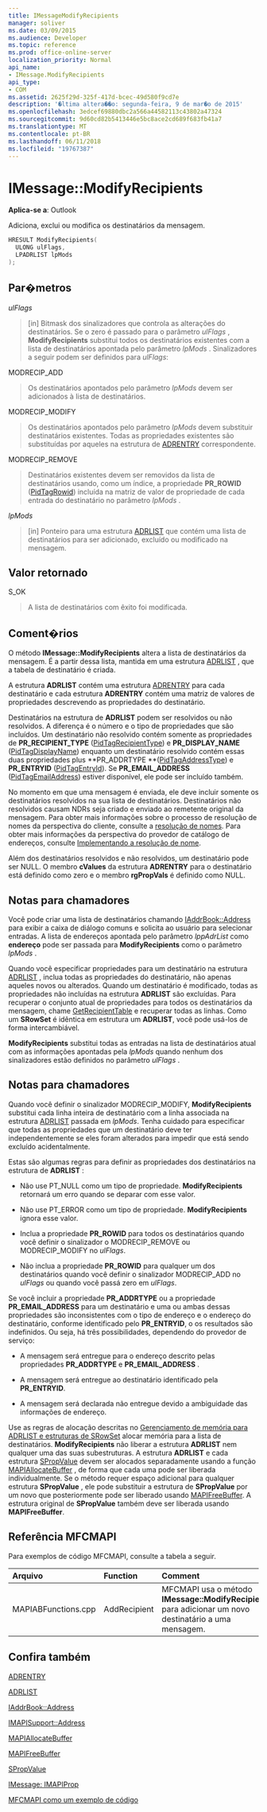 ```yaml
---
title: IMessageModifyRecipients
manager: soliver
ms.date: 03/09/2015
ms.audience: Developer
ms.topic: reference
ms.prod: office-online-server
localization_priority: Normal
api_name:
- IMessage.ModifyRecipients
api_type:
- COM
ms.assetid: 2625f29d-325f-417d-bcec-49d580f9cd7e
description: '�ltima altera��o: segunda-feira, 9 de mar�o de 2015'
ms.openlocfilehash: 3edcef69880dbc2a566a44582113c43802a47324
ms.sourcegitcommit: 9d60cd82b5413446e5bc8ace2cd689f683fb41a7
ms.translationtype: MT
ms.contentlocale: pt-BR
ms.lasthandoff: 06/11/2018
ms.locfileid: "19767387"
---
```

# <a name="imessagemodifyrecipients"></a>IMessage::ModifyRecipients

  
  
**Aplica-se a**: Outlook 
  
Adiciona, exclui ou modifica os destinatários da mensagem.
  
```cpp
HRESULT ModifyRecipients(
  ULONG ulFlags,
  LPADRLIST lpMods
);
```

## <a name="parameters"></a>Par�metros

 _ulFlags_
  
> [in] Bitmask dos sinalizadores que controla as alterações do destinatários. Se o zero é passado para o parâmetro _ulFlags_ , **ModifyRecipients** substitui todos os destinatários existentes com a lista de destinatários apontada pelo parâmetro _lpMods_ . Sinalizadores a seguir podem ser definidos para _ulFlags_:
    
MODRECIP_ADD 
  
> Os destinatários apontados pelo parâmetro _lpMods_ devem ser adicionados à lista de destinatários. 
    
MODRECIP_MODIFY 
  
> Os destinatários apontados pelo parâmetro _lpMods_ devem substituir destinatários existentes. Todas as propriedades existentes são substituídas por aqueles na estrutura de [ADRENTRY](adrentry.md) correspondente. 
    
MODRECIP_REMOVE 
  
> Destinatários existentes devem ser removidos da lista de destinatários usando, como um índice, a propriedade **PR_ROWID** ([PidTagRowid](pidtagrowid-canonical-property.md)) incluída na matriz de valor de propriedade de cada entrada do destinatário no parâmetro _lpMods_ . 
    
 _lpMods_
  
> [in] Ponteiro para uma estrutura [ADRLIST](adrlist.md) que contém uma lista de destinatários para ser adicionado, excluído ou modificado na mensagem. 
    
## <a name="return-value"></a>Valor retornado

S_OK 
  
> A lista de destinatários com êxito foi modificada.
    
## <a name="remarks"></a>Coment�rios

O método **IMessage::ModifyRecipients** altera a lista de destinatários da mensagem. É a partir dessa lista, mantida em uma estrutura [ADRLIST](adrlist.md) , que a tabela de destinatário é criada. 
  
A estrutura **ADRLIST** contém uma estrutura [ADRENTRY](adrentry.md) para cada destinatário e cada estrutura **ADRENTRY** contém uma matriz de valores de propriedades descrevendo as propriedades do destinatário. 
  
Destinatários na estrutura de **ADRLIST** podem ser resolvidos ou não resolvidos. A diferença é o número e o tipo de propriedades que são incluídos. Um destinatário não resolvido contém somente as propriedades de **PR_RECIPIENT_TYPE** ([PidTagRecipientType](pidtagrecipienttype-canonical-property.md)) e **PR_DISPLAY_NAME** ([PidTagDisplayName](pidtagdisplayname-canonical-property.md)) enquanto um destinatário resolvido contém essas duas propriedades plus **PR_ADDRTYPE **([PidTagAddressType](pidtagaddresstype-canonical-property.md)) e **PR_ENTRYID** ([PidTagEntryId](pidtagentryid-canonical-property.md)). Se **PR_EMAIL_ADDRESS** ([PidTagEmailAddress](pidtagemailaddress-canonical-property.md)) estiver disponível, ele pode ser incluído também.
  
No momento em que uma mensagem é enviada, ele deve incluir somente os destinatários resolvidos na sua lista de destinatários. Destinatários não resolvidos causam NDRs seja criado e enviado ao remetente original da mensagem. Para obter mais informações sobre o processo de resolução de nomes da perspectiva do cliente, consulte a [resolução de nomes](resolving-a-recipient-name.md). Para obter mais informações da perspectiva do provedor de catálogo de endereços, consulte [Implementando a resolução de nome](implementing-name-resolution.md).
  
Além dos destinatários resolvidos e não resolvidos, um destinatário pode ser NULL. O membro **cValues** da estrutura **ADRENTRY** para o destinatário está definido como zero e o membro **rgPropVals** é definido como NULL. 
  
## <a name="notes-to-callers"></a>Notas para chamadores

Você pode criar uma lista de destinatários chamando [IAddrBook::Address](imapisupport-address.md) para exibir a caixa de diálogo comuns e solicita ao usuário para selecionar entradas. A lista de endereços apontada pelo parâmetro _lppAdrList_ como **endereço** pode ser passada para **ModifyRecipients** como o parâmetro _lpMods_ . 
  
Quando você especificar propriedades para um destinatário na estrutura [ADRLIST](adrlist.md) , inclua todas as propriedades do destinatário, não apenas aqueles novos ou alterados. Quando um destinatário é modificado, todas as propriedades não incluídas na estrutura **ADRLIST** são excluídas. Para recuperar o conjunto atual de propriedades para todos os destinatários da mensagem, chame [GetRecipientTable](imessage-getrecipienttable.md) e recuperar todas as linhas. Como um **SRowSet** é idêntica em estrutura um **ADRLIST**, você pode usá-los de forma intercambiável.
  
 **ModifyRecipients** substitui todas as entradas na lista de destinatários atual com as informações apontadas pela _lpMods_ quando nenhum dos sinalizadores estão definidos no parâmetro _ulFlags_ . 
  
## <a name="notes-to-callers"></a>Notas para chamadores

Quando você definir o sinalizador MODRECIP_MODIFY, **ModifyRecipients** substitui cada linha inteira de destinatário com a linha associada na estrutura [ADRLIST](adrlist.md) passada em _lpMods_. Tenha cuidado para especificar que todas as propriedades que um destinatário deve ter independentemente se eles foram alterados para impedir que está sendo excluído acidentalmente.
  
Estas são algumas regras para definir as propriedades dos destinatários na estrutura de **ADRLIST** : 
  
- Não use PT_NULL como um tipo de propriedade. **ModifyRecipients** retornará um erro quando se deparar com esse valor. 
    
- Não use PT_ERROR como um tipo de propriedade. **ModifyRecipients** ignora esse valor. 
    
- Inclua a propriedade **PR_ROWID** para todos os destinatários quando você definir o sinalizador o MODRECIP_REMOVE ou MODRECIP_MODIFY no _ulFlags_. 
    
- Não inclua a propriedade **PR_ROWID** para qualquer um dos destinatários quando você definir o sinalizador MODRECIP_ADD no _ulFlags_ ou quando você passá zero em _ulFlags_.
    
Se você incluir a propriedade **PR_ADDRTYPE** ou a propriedade **PR_EMAIL_ADDRESS** para um destinatário e uma ou ambas dessas propriedades são inconsistentes com o tipo de endereço e o endereço do destinatário, conforme identificado pelo **PR_ENTRYID**, o os resultados são indefinidos. Ou seja, há três possibilidades, dependendo do provedor de serviço:
  
- A mensagem será entregue para o endereço descrito pelas propriedades **PR_ADDRTYPE** e **PR_EMAIL_ADDRESS** . 
    
- A mensagem será entregue ao destinatário identificado pela **PR_ENTRYID**.
    
- A mensagem será declarada não entregue devido a ambiguidade das informações de endereço.
    
Use as regras de alocação descritas no [Gerenciamento de memória para ADRLIST e estruturas de SRowSet](managing-memory-for-adrlist-and-srowset-structures.md) alocar memória para a lista de destinatários. **ModifyRecipients** não liberar a estrutura **ADRLIST** nem qualquer uma das suas subestruturas. A estrutura **ADRLIST** e cada estrutura [SPropValue](spropvalue.md) devem ser alocados separadamente usando a função [MAPIAllocateBuffer](mapiallocatebuffer.md) , de forma que cada uma pode ser liberada individualmente. Se o método requer espaço adicional para qualquer estrutura **SPropValue** , ele pode substituir a estrutura de **SPropValue** por um novo que posteriormente pode ser liberado usando [MAPIFreeBuffer](mapifreebuffer.md). A estrutura original de **SPropValue** também deve ser liberada usando **MAPIFreeBuffer**.
  
## <a name="mfcmapi-reference"></a>Referência MFCMAPI

Para exemplos de código MFCMAPI, consulte a tabela a seguir.
  
|**Arquivo**|**Function**|**Comment**|
|:-----|:-----|:-----|
|MAPIABFunctions.cpp  <br/> |AddRecipient  <br/> |MFCMAPI usa o método **IMessage::ModifyRecipients** para adicionar um novo destinatário a uma mensagem.  <br/> |
   
## <a name="see-also"></a>Confira também



[ADRENTRY](adrentry.md)
  
[ADRLIST](adrlist.md)
  
[IAddrBook::Address](iaddrbook-address.md)
  
[IMAPISupport::Address](imapisupport-address.md)
  
[MAPIAllocateBuffer](mapiallocatebuffer.md)
  
[MAPIFreeBuffer](mapifreebuffer.md)
  
[SPropValue](spropvalue.md)
  
[IMessage: IMAPIProp](imessageimapiprop.md)


[MFCMAPI como um exemplo de código](mfcmapi-as-a-code-sample.md)

